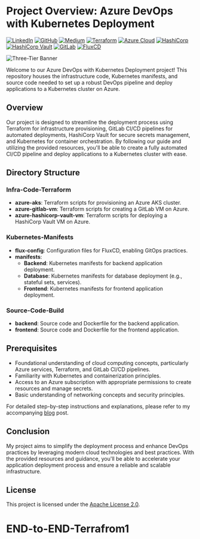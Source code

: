 # Project Overview: Azure DevOps with Kubernetes Deployment
[![LinkedIn](https://img.shields.io/badge/Connect%20with%20me%20on-LinkedIn-blue.svg)](https://www.linkedin.com/in/aman-devops/)
[![GitHub](https://img.shields.io/github/stars/AmanPathak-DevOps.svg?style=social)](https://github.com/AmanPathak-DevOps)
[![Medium](https://img.shields.io/badge/Medium-Follow%20Me-%2312100E.svg)](https://medium.com/@amanpathakdevops)
[![Terraform](https://img.shields.io/badge/Terraform-%E2%9C%A8-lightgrey)](https://www.terraform.io)
[![Azure Cloud](https://img.shields.io/badge/Azure%20Cloud-%230078D4.svg)](https://azure.microsoft.com)
[![HashiCorp](https://img.shields.io/badge/HashiCorp-%23326CE5.svg)](https://www.hashicorp.com)
[![HashiCorp Vault](https://img.shields.io/badge/HashiCorp%20Vault-%2363299D.svg)](https://www.vaultproject.io)
[![GitLab](https://img.shields.io/badge/GitLab-%23181717.svg)](https://about.gitlab.com)
[![FluxCD](https://img.shields.io/badge/FluxCD-%230075A8.svg)](https://fluxcd.io)

![Three-Tier Banner](assets/Azure-Three-Tier.gif)

Welcome to our Azure DevOps with Kubernetes Deployment project! This repository houses the infrastructure code, Kubernetes manifests, and source code needed to set up a robust DevOps pipeline and deploy applications to a Kubernetes cluster on Azure.

## Overview

Our project is designed to streamline the deployment process using Terraform for infrastructure provisioning, GitLab CI/CD pipelines for automated deployments, HashiCorp Vault for secure secrets management, and Kubernetes for container orchestration. By following our guide and utilizing the provided resources, you'll be able to create a fully automated CI/CD pipeline and deploy applications to a Kubernetes cluster with ease.

## Directory Structure

### Infra-Code-Terraform
- **azure-aks**: Terraform scripts for provisioning an Azure AKS cluster.
- **azure-gitlab-vm**: Terraform scripts for creating a GitLab VM on Azure.
- **azure-hashicorp-vault-vm**: Terraform scripts for deploying a HashiCorp Vault VM on Azure.

### Kubernetes-Manifests
- **flux-config**: Configuration files for FluxCD, enabling GitOps practices.
- **manifests**:
  - **Backend**: Kubernetes manifests for backend application deployment.
  - **Database**: Kubernetes manifests for database deployment (e.g., stateful sets, services).
  - **Frontend**: Kubernetes manifests for frontend application deployment.

### Source-Code-Build
- **backend**: Source code and Dockerfile for the backend application.
- **frontend**: Source code and Dockerfile for the frontend application.

## Prerequisites

- Foundational understanding of cloud computing concepts, particularly Azure services, Terraform, and GitLab CI/CD pipelines.
- Familiarity with Kubernetes and containerization principles.
- Access to an Azure subscription with appropriate permissions to create resources and manage secrets.
- Basic understanding of networking concepts and security principles.

For detailed step-by-step instructions and explanations, please refer to my accompanying [blog](https://medium.com/@amanpathakdevops/advanced-end-to-end-devsecops-kubernetes-three-tier-project-using-azure-aks-fluxcd-prometheus-cca3c5e61953) post.

## Conclusion

My project aims to simplify the deployment process and enhance DevOps practices by leveraging modern cloud technologies and best practices. With the provided resources and guidance, you'll be able to accelerate your application deployment process and ensure a reliable and scalable infrastructure.

## License

This project is licensed under the [Apache License 2.0](https://www.apache.org/licenses/LICENSE-2.0).
# END-to-END-Terrafrom1
